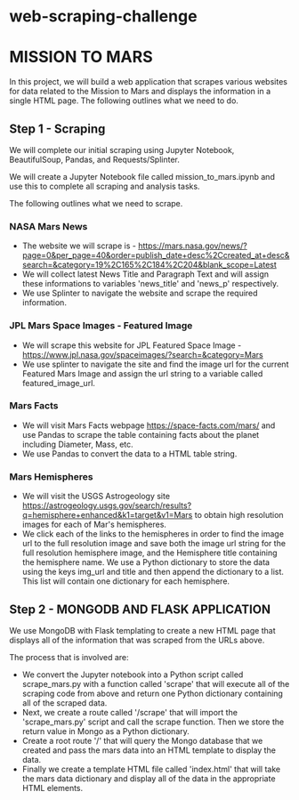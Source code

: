 # web-scraping-challenge

# MISSION TO MARS

In this project, we will build a web application that scrapes various websites for data related to the Mission to Mars and displays the information in a single HTML page. The following outlines what we need to do.

## Step 1 - Scraping

We will complete our initial scraping using Jupyter Notebook, BeautifulSoup, Pandas, and Requests/Splinter.

We will create a Jupyter Notebook file called mission_to_mars.ipynb and use this to complete all scraping and analysis tasks.

The following outlines what we need to scrape.

### NASA Mars News

* The website we will scrape is - https://mars.nasa.gov/news/?page=0&per_page=40&order=publish_date+desc%2Ccreated_at+desc&search=&category=19%2C165%2C184%2C204&blank_scope=Latest
* We will collect latest News Title and Paragraph Text and will assign these informations to variables 'news_title' and 'news_p' respectively.
* We use Splinter to navigate the website and scrape the required information.


### JPL Mars Space Images - Featured Image

* We will scrape this website for JPL Featured Space Image - https://www.jpl.nasa.gov/spaceimages/?search=&category=Mars
* We use splinter to navigate the site and find the image url for the current Featured Mars Image and assign the url string to a variable called featured_image_url.


### Mars Facts

* We will visit Mars Facts webpage https://space-facts.com/mars/ and use Pandas to scrape the table containing facts about the planet including Diameter, Mass, etc.
* We use Pandas to convert the data to a HTML table string.


### Mars Hemispheres

* We will visit the USGS Astrogeology site https://astrogeology.usgs.gov/search/results?q=hemisphere+enhanced&k1=target&v1=Mars to obtain high resolution images for each of Mar's hemispheres.
* We click each of the links to the hemispheres in order to find the image url to the full resolution image and save both the image url string for the full resolution hemisphere image, and the Hemisphere title containing the hemisphere name. We use a Python dictionary to store the data using the keys img_url and title and then append the dictionary to a list. This list will contain one dictionary for each hemisphere.


## Step 2 - MONGODB AND FLASK APPLICATION

We use MongoDB with Flask templating to create a new HTML page that displays all of the information that was scraped from the URLs above.

The process that is involved are:

* We convert the Jupyter notebook into a Python script called scrape_mars.py with a function called 'scrape' that will execute all of the scraping code from above and return one Python dictionary containing all of the scraped data.
* Next, we create a route called '/scrape' that will import the 'scrape_mars.py' script and call the scrape function. Then we store the return value in Mongo as a Python dictionary.
* Create a root route '/' that will query the Mongo database that we created and pass the mars data into an HTML template to display the data.
* Finally we create a template HTML file called 'index.html' that will take the mars data dictionary and display all of the data in the appropriate HTML elements.
